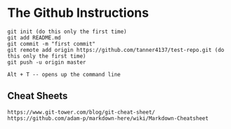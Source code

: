 # The Github Instructions

```
git init (do this only the first time)
git add README.md
git commit -m "first commit"
git remote add origin https://github.com/tanner4137/test-repo.git (do this only the first time)
git push -u origin master

```

```
Alt + T -- opens up the command line

```

## Cheat Sheets

```
https://www.git-tower.com/blog/git-cheat-sheet/
https://github.com/adam-p/markdown-here/wiki/Markdown-Cheatsheet

```